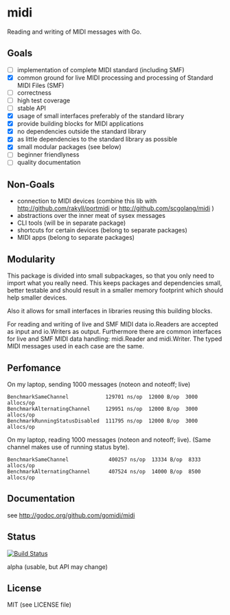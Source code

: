 # midi
Reading and writing of MIDI messages with Go.

## Goals

- [ ] implementation of complete MIDI standard (including SMF)
- [x] common ground for live MIDI processing and processing of Standard MIDI Files (SMF)
- [ ] correctness
- [ ] high test coverage
- [ ] stable API
- [x] usage of small interfaces preferably of the standard library
- [x] provide building blocks for MIDI applications
- [x] no dependencies outside the standard library
- [x] as little dependencies to the standard library as possible
- [x] small modular packages (see below)
- [ ] beginner friendlyness
- [ ] quality documentation

## Non-Goals

- connection to MIDI devices (combine this lib with http://github.com/rakyll/portmidi or http://github.com/scgolang/midi )
- abstractions over the inner meat of sysex messages
- CLI tools (will be in separate package)
- shortcuts for certain devices (belong to separate packages)
- MIDI apps (belong to separate packages)

## Modularity

This package is divided into small subpackages, so that you only need to import
what you really need. This keeps packages and dependencies small, better testable and should result in a smaller memory footprint which should help smaller devices.

Also it allows for small interfaces in libraries reusing this building blocks.

For reading and writing of live and SMF MIDI data io.Readers are accepted as input and io.Writers as output. Furthermore there are common interfaces for live and SMF MIDI data handling: midi.Reader and midi.Writer. The typed MIDI messages used in each case are the same.

## Perfomance

On my laptop, sending 1000 messages (noteon and noteoff; live)

    BenchmarkSameChannel            129701 ns/op  12000 B/op  3000 allocs/op
    BenchmarkAlternatingChannel     129951 ns/op  12000 B/op  3000 allocs/op
    BenchmarkRunningStatusDisabled  111795 ns/op  12000 B/op  3000 allocs/op

On my laptop, reading 1000 messages (noteon and noteoff; live).
(Same channel makes use of running status byte).

    BenchmarkSameChannel             400257 ns/op  13334 B/op  8333 allocs/op
    BenchmarkAlternatingChannel      407524 ns/op  14000 B/op  8500 allocs/op

## Documentation

see http://godoc.org/github.com/gomidi/midi

## Status

[![Build Status](https://travis-ci.org/gomidi/midi.svg?branch=master)](http://travis-ci.org/gomidi/midi)

alpha (usable, but API may change)

## License

MIT (see LICENSE file) 

